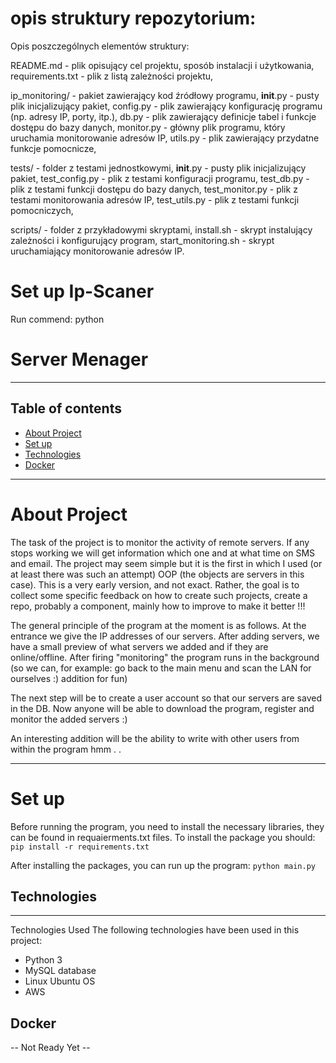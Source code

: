 # opis struktury repozytorium:

Opis poszczególnych elementów struktury:

README.md - plik opisujący cel projektu, sposób instalacji i użytkowania,
requirements.txt - plik z listą zależności projektu,

ip_monitoring/ - pakiet zawierający kod źródłowy programu,
    __init__.py - pusty plik inicjalizujący pakiet,
    config.py - plik zawierający konfigurację programu (np. adresy IP, porty, itp.),
    db.py - plik zawierający definicje tabel i funkcje dostępu do bazy danych,
    monitor.py - główny plik programu, który uruchamia monitorowanie adresów IP,
    utils.py - plik zawierający przydatne funkcje pomocnicze,

tests/ - folder z testami jednostkowymi,
    __init__.py - pusty plik inicjalizujący pakiet,
    test_config.py - plik z testami konfiguracji programu,
    test_db.py - plik z testami funkcji dostępu do bazy danych,
    test_monitor.py - plik z testami monitorowania adresów IP,
    test_utils.py - plik z testami funkcji pomocniczych,

scripts/ - folder z przykładowymi skryptami,
    install.sh - skrypt instalujący zależności i konfigurujący program,
    start_monitoring.sh - skrypt uruchamiający monitorowanie adresów IP.


# Set up Ip-Scaner


Run commend:
    python 




















# Server Menager

-----------------------------------------------------------
## Table of contents
* [About Project](#about-project)
* [Set up](#set-up)
* [Technologies](#technologies)
* [Docker](#docker)

-----------------------------------------------------------
# About Project

The task of the project is to monitor the activity of remote servers. If any stops working we will get information which one and at what time on SMS and email. The project may seem simple but it is the first in which I used (or at least there was such an attempt) OOP (the objects are servers in this case). This is a very early version, and not exact. Rather, the goal is to collect some specific feedback on how to create such projects, create a repo, probably a component, mainly how to improve to make it better !!! 

The general principle of the program at the moment is as follows. At the entrance we give the IP addresses of our servers. After adding servers, we have a small preview of what servers we added and if they are online/offline. After firing "monitoring" the program runs in the background (so we can, for example: go back to the main menu and scan the LAN for ourselves :) addition for fun)

The next step will be to create a user account so that our servers are saved in the DB. Now anyone will be able to download the program, register and monitor the added servers :) 

An interesting addition will be the ability to write with other users from within the program hmm . .

-----------------------------------------------------------
# Set up

Before running the program, you need to install the necessary libraries, they can be found in requaierments.txt files. To install the package you should:
``` pip install -r requirements.txt ```

After installing the packages, you can run up the program: 
```python main.py```

## Technologies
-----------------------------------------------------------
Technologies Used
The following technologies have been used in this project:

* Python 3
* MySQL database
* Linux Ubuntu OS
* AWS



## Docker
-- Not Ready Yet --

























